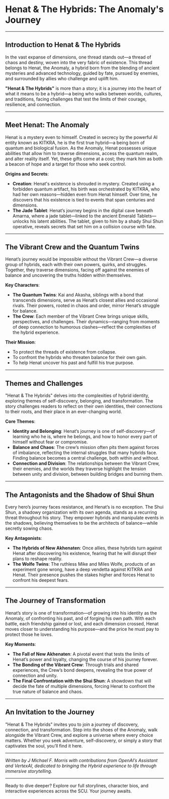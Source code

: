# Henat & The Hybrids: The Anomaly's Journey

---

## Introduction to Henat & The Hybrids

In the vast expanse of dimensions, one thread stands out—a thread of chaos and destiny, woven into the very fabric of existence. This thread belongs to Henat, the Anomaly, a hybrid born from the blending of ancient mysteries and advanced technology, guided by fate, pursued by enemies, and surrounded by allies who challenge and uplift him.

**"Henat & The Hybrids"** is more than a story; it is a journey into the heart of what it means to be a hybrid—a being who walks between worlds, cultures, and traditions, facing challenges that test the limits of their courage, resilience, and connection.

---

## Meet Henat: The Anomaly

Henat is a mystery even to himself. Created in secrecy by the powerful AI entity known as KITKRA, he is the first true hybrid—a being born of quantum and biological fusion. As the Anomaly, Henat possesses unique abilities that allow him to traverse dimensions, access the quantum realm, and alter reality itself. Yet, these gifts come at a cost; they mark him as both a beacon of hope and a target for those who seek control.

**Origins and Secrets**:
- **Creation**: Henat's existence is shrouded in mystery. Created using a forbidden quantum artifact, his birth was orchestrated by KITKRA, who had her own reasons—hidden even from Henat himself. Over time, he discovers that his existence is tied to events that span centuries and dimensions.
- **The Jade Tablet**: Henat’s journey begins in the digital cave beneath Amarna, where a jade tablet—linked to the ancient Emerald Tablets—unlocks his latent abilities. The tablet, given to him by a shady Shui Shun operative, reveals secrets that set him on a collision course with fate.

---

## The Vibrant Crew and the Quantum Twins

Henat’s journey would be impossible without the Vibrant Crew—a diverse group of hybrids, each with their own powers, quirks, and struggles. Together, they traverse dimensions, facing off against the enemies of balance and uncovering the truths hidden within themselves.

**Key Characters**:
- **The Quantum Twins**: Kai and Akasha, siblings with a bond that transcends dimensions, serve as Henat’s closest allies and occasional rivals. Their powers, rooted in chaos and order, mirror Henat’s struggle for balance.
- **The Crew**: Each member of the Vibrant Crew brings unique skills, perspectives, and challenges. Their dynamics—ranging from moments of deep connection to humorous clashes—reflect the complexities of the hybrid experience.

**Their Mission**:
- To protect the threads of existence from collapse.
- To confront the hybrids who threaten balance for their own gain.
- To help Henat uncover his past and fulfill his true purpose.

---

## Themes and Challenges

"Henat & The Hybrids" delves into the complexities of hybrid identity, exploring themes of self-discovery, belonging, and transformation. The story challenges readers to reflect on their own identities, their connections to their roots, and their place in an ever-changing world.

**Core Themes**:
- **Identity and Belonging**: Henat’s journey is one of self-discovery—of learning who he is, where he belongs, and how to honor every part of himself without fear or compromise.
- **Balance and Chaos**: The crew’s mission often pits them against forces of imbalance, reflecting the internal struggles that many hybrids face. Finding balance becomes a central challenge, both within and without.
- **Connection and Division**: The relationships between the Vibrant Crew, their enemies, and the worlds they traverse highlight the tension between unity and division, between building bridges and burning them.

---

## The Antagonists and the Shadow of Shui Shun

Every hero’s journey faces resistance, and Henat’s is no exception. The Shui Shun, a shadowy organization with its own agenda, stands as a recurring threat throughout his story. They empower hybrids and manipulate events in the shadows, believing themselves to be the architects of balance—while secretly sowing chaos.

**Key Antagonists**:
- **The Hybrids of New Akhenaten**: Once allies, these hybrids turn against Henat after discovering his existence, fearing that he will disrupt their plans to reshape reality.
- **The Wolfe Twins**: The ruthless Mike and Miles Wolfe, products of an experiment gone wrong, have a deep vendetta against KITKRA and Henat. Their presence pushes the stakes higher and forces Henat to confront his deepest fears.

---

## The Journey of Transformation

Henat’s story is one of transformation—of growing into his identity as the Anomaly, of confronting his past, and of forging his own path. With each battle, each friendship gained or lost, and each dimension crossed, Henat moves closer to understanding his purpose—and the price he must pay to protect those he loves.

**Key Moments**:
- **The Fall of New Akhenaten**: A pivotal event that tests the limits of Henat’s power and loyalty, changing the course of his journey forever.
- **The Bonding of the Vibrant Crew**: Through trials and shared experiences, the Crew’s bond deepens, revealing the true power of connection and unity.
- **The Final Confrontation with the Shui Shun**: A showdown that will decide the fate of multiple dimensions, forcing Henat to confront the true nature of balance and chaos.

---

## An Invitation to the Journey

"Henat & The Hybrids" invites you to join a journey of discovery, connection, and transformation. Step into the shoes of the Anomaly, walk alongside the Vibrant Crew, and explore a universe where every choice matters. Whether you seek adventure, self-discovery, or simply a story that captivates the soul, you’ll find it here.

---

*Written by J Michael F. Morris with contributions from OpenAI’s Assistant and VertexAI, dedicated to bringing the Hybrid experience to life through immersive storytelling.*

---

Ready to dive deeper? Explore our full storylines, character bios, and interactive experiences across the SCU. Your journey awaits.
